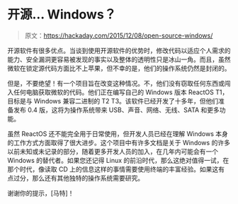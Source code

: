 # 开源… Windows？

> 原文：<https://hackaday.com/2015/12/08/open-source-windows/>

开源软件有很多优点。当谈到使用开源软件的优势时，修改代码以适应个人需求的能力、安全漏洞更容易被发现的事实以及整体的透明性只是冰山一角。而且，虽然微软在锁定源代码方面比不上苹果，但不幸的是，他们的操作系统仍然是封闭的。

但是，不要绝望！有一个项目旨在改变这种情况。不，他们没有窃取任何东西或闯入任何电脑获取微软的代码。他们正在编写自己的 Windows 版本 ReactOS T1，目标是与 Windows 兼容二进制的 T2 T3。该软件已经开发了十多年，但他们准备发布 0.4 版，这将为操作系统带来 USB、声音、网络、无线、SATA 和更多功能。

虽然 ReactOS 还不能完全用于日常使用，但开发人员已经在理解 Windows 本身的工作方式方面取得了很大进步。这个项目中有许多文档是关于 Windows 的许多以前未知或未记录的部分，随着更多开发人员的加入，在几年内可能会有一个 Windows 的替代者。如果您还记得 Linux 的前沿时代，那么这绝对值得一试，在那个时代，像读取 CD 上的信息这样的事情需要使用终端的丰富经验。如果这有点过分，那么还有其他独特的操作系统需要研究。

谢谢你的提示，[马特]！
